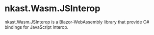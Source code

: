 # nkast.Wasm.JSInterop

nkast.Wasm.JSInterop is a Blazor-WebAssembly library that provide C# bindings for JavaScript Interop.

 
